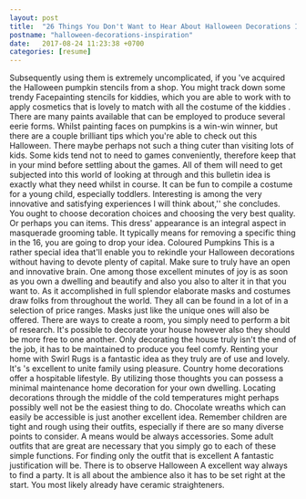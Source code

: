 ```yaml
---
layout: post
title:  "26 Things You Don't Want to Hear About Halloween Decorations Inspiration"
postname: "halloween-decorations-inspiration"
date:   2017-08-24 11:23:38 +0700
categories: [resume]
---
```

Subsequently using them is extremely uncomplicated, if you 've acquired the Halloween pumpkin stencils from a shop. You might track down some trendy Facepainting stencils for kiddies, which you are able to work with to apply cosmetics that is lovely to match with all the costume of the kiddies . There are many paints available that can be employed to produce several eerie forms. Whilst painting faces on pumpkins is a win-win winner, but there are a couple brilliant tips which you're able to check out this Halloween. There maybe perhaps not such a thing cuter than visiting lots of kids. Some kids tend not to need to games conveniently, therefore keep that in your mind before settling about the games. All of them will need to get subjected into this world of looking at through and this bulletin idea is exactly what they need whilst in course. It can be fun to compile a costume for a young child, especially toddlers. Interesting is among the very innovative and satisfying experiences I will think about,'' she concludes. You ought to choose decoration choices and choosing the very best quality. Or perhaps you can items. This dress' appearance is an integral aspect in masquerade grooming table. It typically means for removing a specific thing in the 16, you are going to drop your idea. Coloured Pumpkins This is a rather special idea that'll enable you to rekindle your Halloween decorations without having to devote plenty of capital. Make sure to truly have an open and innovative brain. One among those excellent minutes of joy is as soon as you own a dwelling and beautify and also you also to alter it in that you want to. As it accomplished in full splendor elaborate masks and costumes draw folks from throughout the world. They all can be found in a lot of in a selection of price ranges. Masks just like the unique ones will also be offered. There are ways to create a room, you simply need to perform a bit of research. It's possible to decorate your house however also they should be more free to one another. Only decorating the house truly isn't the end of the job, it has to be maintained to produce you feel comfy. Renting your home with Swirl Rugs is a fantastic idea as they truly are of use and lovely. It's 's excellent to unite family using pleasure. Country home decorations offer a hospitable lifestyle. By utilizing those thoughts you can possess a minimal maintenance home decoration for your own dwelling. Locating decorations through the middle of the cold temperatures might perhaps possibly well not be the easiest thing to do. Chocolate wreaths which can easily be accessible is just another excellent idea. Remember children are tight and rough using their outfits, especially if there are so many diverse points to consider. A means would be always accessories. Some adult outfits that are great are necessary that you simply go to each of these simple functions. For finding only the outfit that is excellent A fantastic justification will be. There is to observe Halloween A excellent way always to find a party. It is all about the ambience also it has to be set right at the start. You most likely already have ceramic straighteners.
